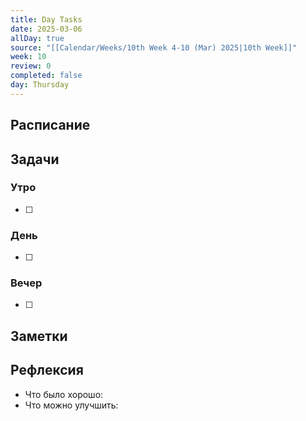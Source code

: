 ```yaml
---
title: Day Tasks
date: 2025-03-06
allDay: true
source: "[[Calendar/Weeks/10th Week 4-10 (Mar) 2025|10th Week]]"
week: 10
review: 0
completed: false
day: Thursday
---
```



## Расписание

## Задачи

### Утро

- [ ]

### День

- [ ]

### Вечер

- [ ]

## Заметки

## Рефлексия

- Что было хорошо:
- Что можно улучшить: